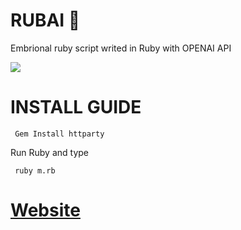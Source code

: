 # RUBAI 🤖
Embrional ruby script writed in Ruby with OPENAI API

<img src ="http://rubai.altervista.org/img/media.jpg">

# INSTALL GUIDE

<code> Gem Install httparty </code>

 Run Ruby and type 

<code> ruby m.rb </code>

# <a href="http://rubai.altervista.org/">Website</a>



